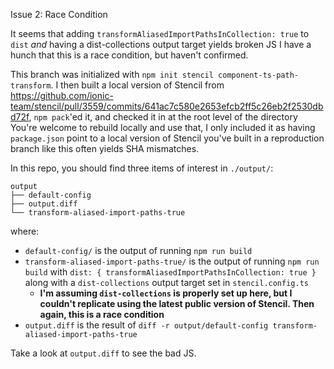 Issue 2: Race Condition

It seems that adding `transformAliasedImportPathsInCollection: true` to `dist` _and_ having a dist-collections output target yields broken JS
I have a hunch that this is a race condition, but haven't confirmed.

This branch was initialized with `npm init stencil component-ts-path-transform`.
I then built a local version of Stencil from https://github.com/ionic-team/stencil/pull/3559/commits/641ac7c580e2653efcb2ff5c26eb2f2530dbd72f, `npm pack`'ed it, and checked it in at the root level of the directory
You're welcome to rebuild locally and use that, I only included it as having `package.json` point to a local version of Stencil you've built in a reproduction branch like this often yields SHA mismatches.

In this repo, you should find three items of interest in `./output/`:

```
output
├── default-config
├── output.diff
└── transform-aliased-import-paths-true
```

where:
- `default-config/` is the output of running `npm run build`
- `transform-aliased-import-paths-true/` is the output of running `npm run build` with `dist: { transformAliasedImportPathsInCollection: true }` along with a `dist-collections` output target set in `stencil.config.ts`
  - **I'm assuming `dist-collections` is properly set up here, but I couldn't replicate using the latest public version of Stencil. Then again, this is a race condition**
- `output.diff` is the result of `diff -r output/default-config transform-aliased-import-paths-true`

Take a look at `output.diff` to see the bad JS.

